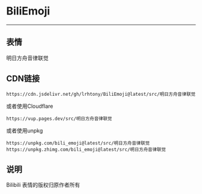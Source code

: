 # BiliEmoji
---
## 表情
明日方舟音律联觉
## CDN链接
```
https://cdn.jsdelivr.net/gh/lrhtony/BiliEmoji@latest/src/明日方舟音律联觉
```
或者使用Cloudflare
```
https://vup.pages.dev/src/明日方舟音律联觉
```
或者使用unpkg
```
https://unpkg.com/bili_emoji@latest/src/明日方舟音律联觉
https://unpkg.zhimg.com/bili_emoji@latest/src/明日方舟音律联觉
```
## 说明
Bilibili 表情的版权归原作者所有
